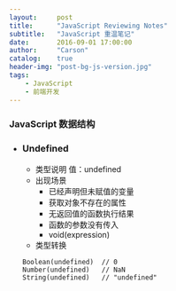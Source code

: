 ```yaml
---
layout:     post
title:      "JavaScript Reviewing Notes"
subtitle:   "JavaScript 重温笔记"
date:       2016-09-01 17:00:00
author:     "Carson"
catalog:    true
header-img: "post-bg-js-version.jpg"
tags:
    - JavaScript
    - 前端开发
---
```


### JavaScript 数据结构

- ### Undefined

    * 类型说明 值：undefined
    * 出现场景
        - 已经声明但未赋值的变量
        - 获取对象不存在的属性
        - 无返回值的函数执行结果
        - 函数的参数没有传入
        - void(expression)
    * 类型转换
    ```
    Boolean(undefined)  // 0
    Number(undefined)   // NaN
    String(undefined)   // "undefined"
    ```
